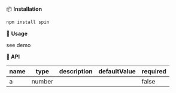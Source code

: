
📦 **Installation**
``` javascript
npm install spin
```
🔨 **Usage**

see demo

**🔨 API**

| name | type   | description | defaultValue | required |
| :--- | ------ | ----------- | ------------ |----------|
| a    | number |             |              | false    |

